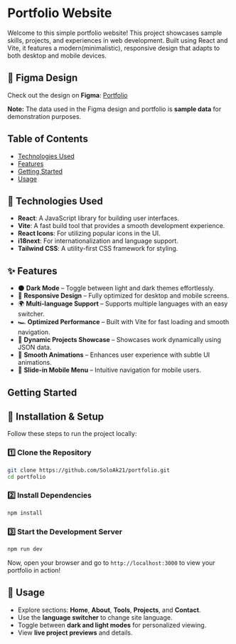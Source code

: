 # Portfolio Website

Welcome to this simple portfolio website! This project showcases sample skills, projects, and experiences in web development. Built using React and Vite, it features a modern(minimalistic), responsive design that adapts to both desktop and mobile devices.


## 🔗 Figma Design

Check out the design on **Figma**: [ Portfolio](https://www.figma.com/design/w3sxEeXrOMTYFNCCpwbXVj/SoloAk-Portfolio?node-id=0-1&t=KrmO0xNIRcY7q1dd-1)

**Note:** The data used in the Figma design and portfolio is **sample data** for demonstration purposes.

## Table of Contents

- [Technologies Used](#technologies-used)
- [Features](#features)
- [Getting Started](#getting-started)
- [Usage](#usage)

## 🚀 Technologies Used

- **React**: A JavaScript library for building user interfaces.
- **Vite**: A fast build tool that provides a smooth development experience.
- **React Icons**: For utilizing popular icons in the UI.
- **i18next**: For internationalization and language support.
- **Tailwind CSS**: A utility-first CSS framework for styling.

## ✨ Features

- 🌑 **Dark Mode** – Toggle between light and dark themes effortlessly.
- 📱 **Responsive Design** – Fully optimized for desktop and mobile screens.
- 🌍 **Multi-language Support** – Supports multiple languages with an easy switcher.
- 🏎 **Optimized Performance** – Built with Vite for fast loading and smooth navigation.
- 📌 **Dynamic Projects Showcase** – Showcases work dynamically using JSON data.
- 📜 **Smooth Animations** – Enhances user experience with subtle UI animations.
- 📜 **Slide-in Mobile Menu** – Intuitive navigation for mobile users.

## Getting Started

## 🔧 Installation & Setup

Follow these steps to run the project locally:

### 1️⃣ Clone the Repository
```bash
git clone https://github.com/SoloAk21/portfolio.git
cd portfolio
```

### 2️⃣ Install Dependencies
```bash
npm install
```

### 3️⃣ Start the Development Server
```bash
npm run dev
```

Now, open your browser and go to `http://localhost:3000` to view your portfolio in action!

## 📖 Usage

- Explore sections: **Home**, **About**, **Tools**, **Projects**, and **Contact**.
- Use the **language switcher** to change site language.
- Toggle between **dark and light modes** for personalized viewing.
- View **live project previews** and details.
